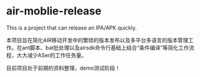 air-moblie-release
==================

This is a project that can release an IPA/APK quickly.

本项目旨在简化AIR移动开发中的繁琐的版本发布以及多平台多语言的版本管理工作。在ant脚本、bat批处理以及airsdk命令行基础上结合“条件编译”等简化工作流程，大大减少ASer的工作任务量。

目前项目处于前期的资料整理，demo测试阶段！

